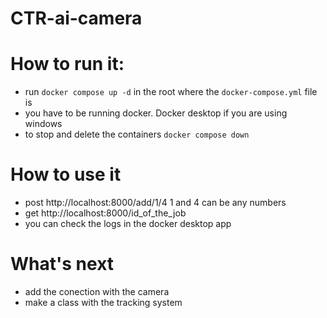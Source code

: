 # CTR-ai-camera

# How to run it:
- run `docker compose up -d` in the root where the `docker-compose.yml` file is
- you have to be running docker. Docker desktop if you are using windows
- to stop and delete the containers `docker compose down`

# How to use it
- post http://localhost:8000/add/1/4  1 and 4 can be any numbers
- get http://localhost:8000/id_of_the_job
- you can check the logs in the docker desktop app

# What's next
- add the conection with the camera
- make a class with the tracking system 

